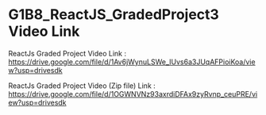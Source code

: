 # G1B8_ReactJS_GradedProject3 Video Link 
ReactJs Graded Project  Video Link :  https://drive.google.com/file/d/1Av6jWynuLSWe_IUvs6a3JUqAFPioiKoa/view?usp=drivesdk

ReactJs Graded Project Video (Zip file)  Link :  https://drive.google.com/file/d/1OGWNVNz93axrdiDFAx9zyRvnp_ceuPRE/view?usp=drivesdk
